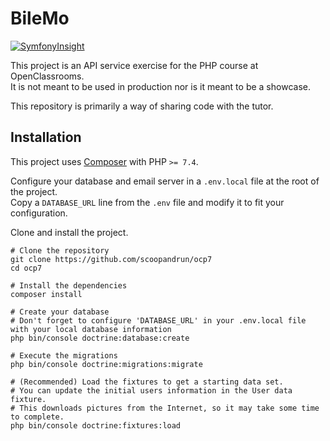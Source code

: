 # BileMo

[![SymfonyInsight](https://insight.symfony.com/projects/adf07793-246b-40dc-bd38-7a2c3b8e3b1f/big.svg)](https://insight.symfony.com/projects/adf07793-246b-40dc-bd38-7a2c3b8e3b1f)

This project is an API service exercise for the PHP course at OpenClassrooms.  
It is not meant to be used in production nor is it meant to be a showcase.

This repository is primarily a way of sharing code with the tutor.

## Installation

This project uses [Composer](https://getcomposer.org) with PHP `>= 7.4`.

Configure your database and email server in a `.env.local` file at the root of the project.  
Copy a `DATABASE_URL` line from the `.env` file and modify it to fit your configuration.

Clone and install the project.

```shell
# Clone the repository
git clone https://github.com/scoopandrun/ocp7
cd ocp7

# Install the dependencies
composer install

# Create your database
# Don't forget to configure 'DATABASE_URL' in your .env.local file with your local database information
php bin/console doctrine:database:create

# Execute the migrations
php bin/console doctrine:migrations:migrate

# (Recommended) Load the fixtures to get a starting data set.
# You can update the initial users information in the User data fixture.
# This downloads pictures from the Internet, so it may take some time to complete.
php bin/console doctrine:fixtures:load
```
